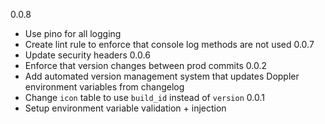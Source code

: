 0.0.8
- Use pino for all logging
- Create lint rule to enforce that console log methods are not used
0.0.7
- Update security headers
0.0.6
- Enforce that version changes between prod commits
0.0.2
- Add automated version management system that updates Doppler environment variables from changelog
- Change `icon` table to use `build_id` instead of `version`
0.0.1
- Setup environment variable validation + injection